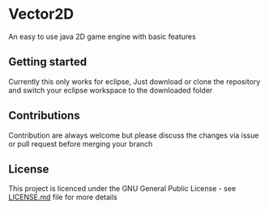 # Vector2D
An easy to use java 2D game engine with basic features

## Getting started
Currently this only works for eclipse, 
Just download or clone the repository and switch your eclipse workspace to the downloaded folder

## Contributions 
Contribution are always welcome but please discuss the changes via issue or pull request before merging your branch

## License
This project is licenced under the GNU General Public License - see [LICENSE.md](LICENSE.md) file for more details
